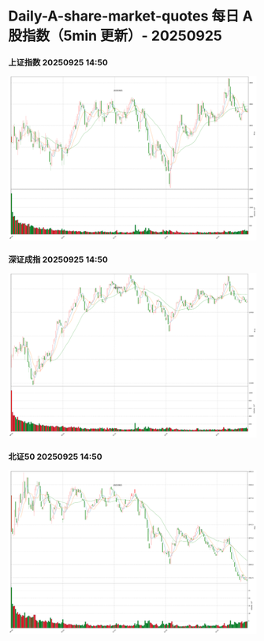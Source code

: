 
# Daily-A-share-market-quotes 每日 A 股指数（5min 更新）- 20250925

### 上证指数 20250925 14:50
![](./fig/2025/9/20250925-sh000001.png)

### 深证成指 20250925 14:50
![](./fig/2025/9/20250925-sz399001.png)

### 北证50 20250925 14:50
![](./fig/2025/9/20250925-bj899050.png)
